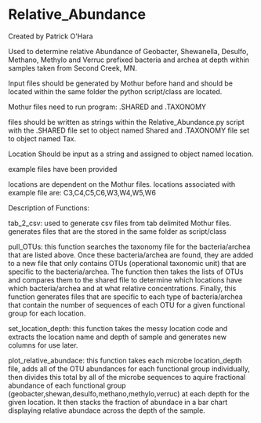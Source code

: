 # Relative_Abundance
Created by Patrick O'Hara

Used to determine relative Abundance of Geobacter, Shewanella, Desulfo, Methano,
Methylo and Verruc prefixed bacteria and archea at depth within samples taken 
from Second Creek, MN.

Input files should be generated by Mothur before hand and should be located 
within the same folder the python script/class are located.

Mothur files need to run program: .SHARED and .TAXONOMY
    
files should be written as strings within the Relative_Abundance.py script with
the .SHARED file set to object named Shared and .TAXONOMY file set to object
named Tax.

Location Should be input as a string and assigned to object named location.

example files have been provided

locations are dependent on the Mothur files. locations associated with example
file are: C3,C4,C5,C6,W3,W4,W5,W6

Description of Functions:

tab_2_csv:
    used to generate csv files from tab delimited Mothur files. generates files
    that are the stored in the same folder as script/class
    
pull_OTUs:
    this function searches the taxonomy file for the bacteria/archea that are
    listed above. Once these bacteria/archea are found, they are added to a new
    file that only contains OTUs (operational taxonomic unit) that are specific
    to the bacteria/archea. The function then takes the lists of OTUs and
    compares them to the shared file to determine which locations have which
    bacteria/archea and at what relative concentrations. Finally, this function
    generates files that are specific to each type of bacteria/archea that 
    contain the number of sequences of each OTU for a given functional group 
    for each location.
    
set_location_depth:
    this function takes the messy location code and extracts the location name
    and depth of sample and generates new columns for use later.
    
plot_relative_abundace:
    this function takes each microbe location_depth file, adds all of the OTU
    abundances for each functional group individually, then divides this total 
    by all of the microbe sequences to aquire fractional abundance of each
    functional group (geobacter,shewan,desulfo,methano,methylo,verruc) at each
    depth for the given location. It then stacks the fraction of abundace in a
    bar chart displaying relative abundace across the depth of the sample.
